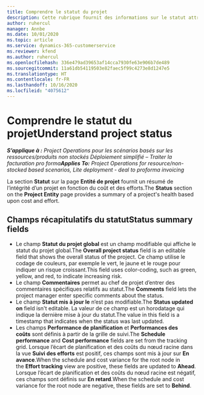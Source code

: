 ```yaml
---
title: Comprendre le statut du projet
description: Cette rubrique fournit des informations sur le statut attribué aux projets dans Dynamics 365 Project Operations.
author: ruhercul
manager: Annbe
ms.date: 10/01/2020
ms.topic: article
ms.service: dynamics-365-customerservice
ms.reviewer: kfend
ms.author: ruhercul
ms.openlocfilehash: 336e479ad39653af14cca7930fe63e906b7de489
ms.sourcegitcommit: 11a61db54119503e82faec5f99c4273e8d1247e5
ms.translationtype: HT
ms.contentlocale: fr-FR
ms.lasthandoff: 10/16/2020
ms.locfileid: "4075612"
---
```

# <a name="understand-project-status"></a><span data-ttu-id="5a141-103">Comprendre le statut du projet</span><span class="sxs-lookup"><span data-stu-id="5a141-103">Understand project status</span></span>

<span data-ttu-id="5a141-104">_**S’applique à :** Project Operations pour les scénarios basés sur les ressources/produits non stockés Déploiement simplifié – Traiter la facturation pro forma_</span><span class="sxs-lookup"><span data-stu-id="5a141-104">_**Applies To:** Project Operations for resource/non-stocked based scenarios, Lite deployment - deal to proforma invoicing_</span></span>


<span data-ttu-id="5a141-105">La section **Statut** sur la page **Entité de projet** fournit un résumé de l’intégrité d’un projet en fonction du coût et des efforts.</span><span class="sxs-lookup"><span data-stu-id="5a141-105">The **Status** section on the **Project Entity** page provides a summary of a project's health based upon cost and effort.</span></span>


## <a name="status-summary-fields"></a><span data-ttu-id="5a141-106">Champs récapitulatifs du statut</span><span class="sxs-lookup"><span data-stu-id="5a141-106">Status summary fields</span></span>

- <span data-ttu-id="5a141-107">Le champ **Statut du projet global** est un champ modifiable qui affiche le statut du projet global.</span><span class="sxs-lookup"><span data-stu-id="5a141-107">The **Overall project status** field is an editable field that shows the overall status of the project.</span></span> <span data-ttu-id="5a141-108">Ce champ utilise le codage de couleurs, par exemple le vert, le jaune et le rouge pour indiquer un risque croissant.</span><span class="sxs-lookup"><span data-stu-id="5a141-108">This field uses color-coding, such as green, yellow, and red, to indicate increasing risk.</span></span> 
- <span data-ttu-id="5a141-109">Le champ **Commentaires** permet au chef de projet d’entrer des commentaires spécifiques relatifs au statut.</span><span class="sxs-lookup"><span data-stu-id="5a141-109">The **Comments** field lets the project manager enter specific comments about the status.</span></span> 
- <span data-ttu-id="5a141-110">Le champ **Statut mis à jour le** n’est pas modifiable.</span><span class="sxs-lookup"><span data-stu-id="5a141-110">The **Status updated on** field isn't editable.</span></span> <span data-ttu-id="5a141-111">La valeur de ce champ est un horodatage qui indique la dernière mise à jour du statut.</span><span class="sxs-lookup"><span data-stu-id="5a141-111">The value in this field is a timestamp that indicates when the status was last updated.</span></span>
- <span data-ttu-id="5a141-112">Les champs **Performance de planification** et **Performances des coûts** sont définis à partir de la grille de suivi.</span><span class="sxs-lookup"><span data-stu-id="5a141-112">The **Schedule performance** and **Cost performance** fields are set from the tracking grid.</span></span> <span data-ttu-id="5a141-113">Lorsque l’écart de planification et des coûts du nœud racine dans la vue **Suivi des efforts** est positif, ces champs sont mis à jour sur **En avance**.</span><span class="sxs-lookup"><span data-stu-id="5a141-113">When the schedule and cost variance for the root node in the **Effort tracking** view are positive, these fields are updated to **Ahead**.</span></span> <span data-ttu-id="5a141-114">Lorsque l’écart de planification et des coûts du nœud racine est négatif, ces champs sont définis sur **En retard**.</span><span class="sxs-lookup"><span data-stu-id="5a141-114">When the schedule and cost variance for the root node are negative, these fields are set to **Behind**.</span></span>
